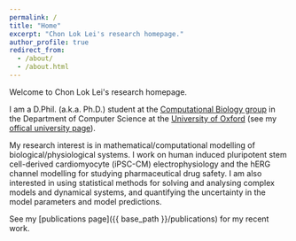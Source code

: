 ```yaml
---
permalink: /
title: "Home"
excerpt: "Chon Lok Lei's research homepage."
author_profile: true
redirect_from: 
  - /about/
  - /about.html
---
```


Welcome to Chon Lok Lei's research homepage.

I am a D.Phil. (a.k.a. Ph.D.) student at the [Computational Biology group](https://www.cs.ox.ac.uk/research/compbio) in the Department of Computer Science at the [University of Oxford](http://www.ox.ac.uk) (see my [offical university page](https://www.cs.ox.ac.uk/people/chonlok.lei)).

My research interest is in mathematical/computational modelling of biological/physiological systems.
I work on human induced pluripotent stem cell-derived cardiomyocyte (iPSC-CM) electrophysiology and the hERG channel modelling for studying pharmaceutical drug safety.
I am also interested in using statistical methods for solving and analysing complex models and dynamical systems, and quantifying the uncertainty in the model parameters and model predictions.

See my [publications page]({{ base_path }}/publications) for my recent work.
